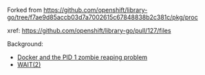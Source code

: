 Forked from https://github.com/openshift/library-go/tree/f7ae9d85accb03d7a7002615c67848838b2c381c/pkg/proc

xref: https://github.com/openshift/library-go/pull/127/files

Background:
- [Docker and the PID 1 zombie reaping problem](https://blog.phusion.nl/2015/01/20/docker-and-the-pid-1-zombie-reaping-problem/)
- [WAIT(2) ](http://man7.org/linux/man-pages/man2/wait.2.html)

